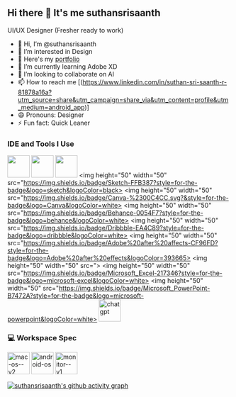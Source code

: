 ## Hi there 👋 It's me suthansrisaanth

UI/UX Designer (Fresher ready to work)
- 👋 Hi, I’m @suthansrisaanth
- 👀 I’m interested in Design
- 🔭 Here's my [portfolio](https://www.behance.net/fb30235e) 
- 🌱 I’m currently learning Adobe XD
- 💞️ I’m looking to collaborate on AI
- 📫 How to reach me [(https://www.linkedin.com/in/suthan-sri-saanth-r-81878a16a?utm_source=share&utm_campaign=share_via&utm_content=profile&utm_medium=android_app)]
- 😄 Pronouns: Designer
- ⚡ Fun fact: Quick Leaner

### IDE and Tools I Use
<img height="50" width="50" src="https://img.icons8.com/color/48/000000/figma--v1.png"/> <img height="50" width="50" src="https://img.icons8.com/doodle/48/000000/adobe-photoshop.png"/>
<img height="50" width="50" src="https://img.shields.io/badge/Adobe%20XD-FF61F6?style=for-the-badge&logo=Adobe%20XD&logoColor=white"/> <img height="50" width="50" src="https://img.shields.io/badge/Sketch-FFB387?style=for-the-badge&logo=sketch&logoColor=black> <img height="50" width="50" src="https://img.shields.io/badge/Canva-%2300C4CC.svg?&style=for-the-badge&logo=Canva&logoColor=white>
<img height="50" width="50" src="https://img.shields.io/badge/Behance-0054F7?style=for-the-badge&logo=behance&logoColor=white> <img height="50" width="50" src="https://img.shields.io/badge/Dribbble-EA4C89?style=for-the-badge&logo=dribbble&logoColor=white> <img height="50" width="50" src="https://img.shields.io/badge/Adobe%20after%20affects-CF96FD?style=for-the-badge&logo=Adobe%20after%20effects&logoColor=393665> <img height="50" width="50" src=">
<img height="50" width="50" src="https://img.shields.io/badge/Microsoft_Excel-217346?style=for-the-badge&logo=microsoft-excel&logoColor=white> <img height="50" width="50" src="https://img.shields.io/badge/Microsoft_PowerPoint-B7472A?style=for-the-badge&logo=microsoft-powerpoint&logoColor=white>
<img width="50" height="50" src="https://img.icons8.com/ios/50/chatgpt.png" alt="chatgpt"/>

### 💻 Workspace Spec
<img width="50" height="50" src="https://img.icons8.com/material-outlined/24/mac-os--v2.png" alt="mac-os--v2"/>
<img width="50" height="50" src="https://img.icons8.com/ios/50/android-os.png" alt="android-os"/>
<img width="50" height="50" src="https://img.icons8.com/pastel-glyph/64/monitor--v1.png" alt="monitor--v1"/>

[![suthansrisaanth's github activity graph](https://github-readme-activity-graph.vercel.app/graph?username=suthansrisaanth&bg_color=000000&color=ffffff&line=47ff4a&point=ffffff&area=true&hide_border=true)](https://github.com/ashutosh00710/github-readme-activity-graph)

<!---
suthansrisaanth/suthansrisaanth is a ✨ special ✨ repository because its `README.md` (this file) appears on your GitHub profile.
You can click the Preview link to take a look at your changes.
--->
